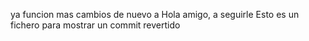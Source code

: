 ya funcion mas cambios de nuevo a
Hola amigo, a seguirle
Esto es un fichero para mostrar un commit revertido
